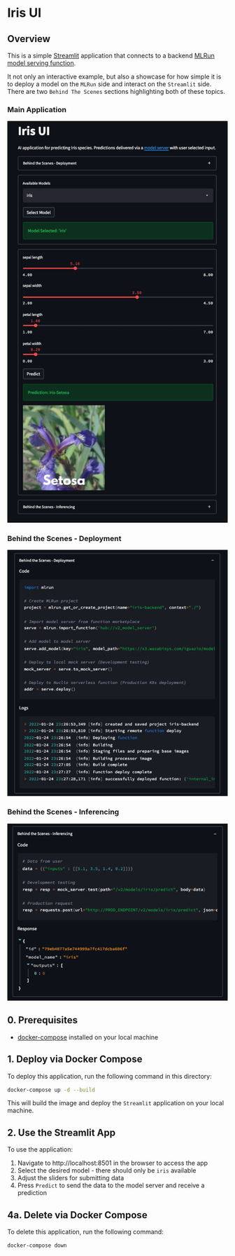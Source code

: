 # Iris UI

## Overview
This is a simple [Streamlit](https://streamlit.io/) application that connects to a backend [MLRun model serving function](https://docs.mlrun.org/en/latest/serving/model-serving-get-started.html).

It not only an interactive example, but also a showcase for how simple it is to deploy a model on the `MLRun` side and interact on the `Streamlit` side. There are two `Behind The Scenes` sections highlighting both of these topics.

### Main Application
![Iris UI Example](doc/img/iris_ui_example.png)

### Behind the Scenes - Deployment
![Behind the Scenes Deployment](doc/img/behind_the_scenes_deployment.png)

### Behind the Scenes - Inferencing
![Behind the Scenes Inferencing](doc/img/behind_the_scenes_inferencing.png)

## 0. Prerequisites
- [docker-compose](https://docs.docker.com/compose/) installed on your local machine

## 1. Deploy via Docker Compose
To deploy this application, run the following command in this directory:
```bash
docker-compose up -d --build
```
This will build the image and deploy the `Streamlit` application on your local machine.

## 2. Use the Streamlit App
To use the application:
1. Navigate to http://localhost:8501 in the browser to access the app
2. Select the desired model - there should only be `iris` available
3. Adjust the sliders for submitting data
4. Press `Predict` to send the data to the model server and receive a prediction

## 4a. Delete via Docker Compose
To delete this application, run the following command:
```bash
docker-compose down
```
